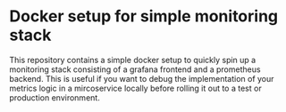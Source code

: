 # Docker setup for simple monitoring stack
This repository contains a simple docker setup to quickly spin up a 
monitoring stack consisting of a grafana frontend and a prometheus backend.
This is useful if you want to debug the implementation of your metrics logic in
a mircoservice locally before rolling it out to a test or production environment. 
